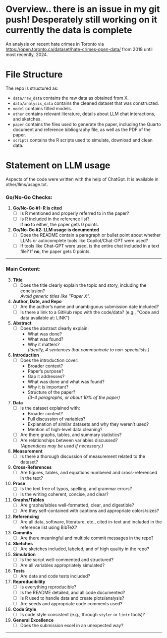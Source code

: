 # Overview.. there is an issue in my git push! Desperately still working on it currently the data is complete 
An analysis on recent hate crimes in Toronto via https://open.toronto.ca/dataset/hate-crimes-open-data/ from 2018 until most recently, 2024. 

# File Structure

The repo is structured as:

-   `data/raw_data` contains the raw data as obtained from X.
-   `data/analysis_data` contains the cleaned dataset that was constructed.
-   `model` contains fitted models. 
-   `other` contains relevant literature, details about LLM chat interactions, and sketches.
-   `paper` contains the files used to generate the paper, including the Quarto document and reference bibliography file, as well as the PDF of the paper. 
-   `scripts` contains the R scripts used to simulate, download and clean data.

# Statement on LLM usage
Aspects of the code were written with the help of ChatGpt. It is available in other/llms/usage.txt.


### Go/No-Go Checks:
1. **Go/No-Go #1: R is cited**
   - [ ] Is R mentioned and properly referred to in the paper?
   - [ ] Is R included in the reference list?  
   If **no** to either, the paper gets 0 points.
   
2. **Go/No-Go #2: LLM usage is documented**
   - [ ] Does the README contain a paragraph or bullet point about whether LLMs or autocomplete tools like Copilot/Chat-GPT were used?
   - [ ] If tools like Chat-GPT were used, is the entire chat included in a text file?
   If **no**, the paper gets 0 points.

---

### Main Content:

3. **Title**
   - [ ] Does the title clearly explain the topic and story, including the conclusion?  
     *Avoid generic titles like "Paper X".*

4. **Author, Date, and Repo**
   - [ ] Are the author’s name and unambiguous submission date included?
   - [ ] Is there a link to a GitHub repo with the code/data? (e.g., "Code and data available at: LINK")

5. **Abstract**
   - [ ] Does the abstract clearly explain:
     - What was done?
     - What was found?
     - Why it matters?  
     *(Ideally, 4 sentences that communicate to non-specialists.)*

6. **Introduction**
   - [ ] Does the introduction cover:
     - Broader context?
     - Paper’s purpose?
     - Gap it addresses?
     - What was done and what was found?
     - Why it is important?
     - Structure of the paper?  
     *(3–4 paragraphs, or about 10% of the paper)*

7. **Data**
   - [ ] Is the dataset explained with:
     - Broader context?
     - Full discussion of variables?
     - Explanation of similar datasets and why they weren’t used?
     - Mention of high-level data cleaning?
   - [ ] Are there graphs, tables, and summary statistics?
   - [ ] Are relationships between variables discussed?  
     *(Appendices may be used if necessary.)*

8. **Measurement**
   - [ ] Is there a thorough discussion of measurement related to the dataset?

9. **Cross-References**
   - [ ] Are figures, tables, and equations numbered and cross-referenced in the text?

10. **Prose**
    - [ ] Is the text free of typos, spelling, and grammar errors?
    - [ ] Is the writing coherent, concise, and clear?

11. **Graphs/Tables**
    - [ ] Are graphs/tables well-formatted, clear, and digestible?
    - [ ] Are they self-contained with captions and appropriate colors/sizes?

12. **Referencing**
    - [ ] Are all data, software, literature, etc., cited in-text and included in the reference list using BibTeX?

13. **Commits**
    - [ ] Are there meaningful and multiple commit messages in the repo?

14. **Sketches**
    - [ ] Are sketches included, labeled, and of high quality in the repo?

15. **Simulation**
    - [ ] Is the script well-commented and structured?
    - [ ] Are all variables appropriately simulated?

16. **Tests**
    - [ ] Are data and code tests included?

17. **Reproducibility**
    - [ ] Is everything reproducible?
    - [ ] Is the README detailed, and all code documented?
    - [ ] Is R used to handle data and create plots/analysis?
    - [ ] Are seeds and appropriate code comments used?

18. **Code Style**
    - [ ] Is code style consistent (e.g., through `styler` or `lintr` tools)?

19. **General Excellence**
    - [ ] Does the submission excel in an unexpected way?

---
